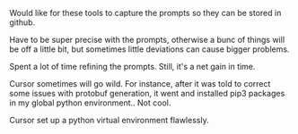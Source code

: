 

Would like for these tools to capture the prompts so they can be stored in github.

Have to be super precise with the prompts, otherwise a bunc of things will be off a little bit, but sometimes little deviations can cause bigger problems.

Spent a lot of time refining the prompts.  Still, it's a net gain in time.

Cursor sometimes will go wild.  For instance, after it was told to correct some issues with protobuf generation, it went and installed pip3 packages in my global python environment..  Not cool.

Cursor set up a python virtual environment flawlessly.